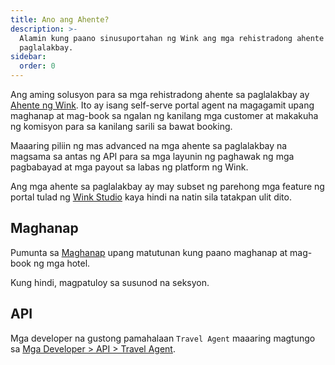 ```yaml
---
title: Ano ang Ahente?
description: >-
  Alamin kung paano sinusuportahan ng Wink ang mga rehistradong ahente sa
  paglalakbay.
sidebar:
  order: 0
---
```

Ang aming solusyon para sa mga rehistradong ahente sa paglalakbay ay [Ahente ng Wink](https://agent.wink.travel). Ito ay isang self-serve portal agent na magagamit upang maghanap at mag-book sa ngalan ng kanilang mga customer at makakuha ng komisyon para sa kanilang sarili sa bawat booking.

Maaaring piliin ng mas advanced na mga ahente sa paglalakbay na magsama sa antas ng API para sa mga layunin ng paghawak ng mga pagbabayad at mga payout sa labas ng platform ng Wink.

Ang mga ahente sa paglalakbay ay may subset ng parehong mga feature ng portal tulad ng [Wink Studio](/studio/what-is-studio) kaya hindi na natin sila tatakpan ulit dito.

## Maghanap

Pumunta sa [Maghanap](/studio/search) upang matutunan kung paano maghanap at mag-book ng mga hotel.

Kung hindi, magpatuloy sa susunod na seksyon.

## API

Mga developer na gustong pamahalaan `Travel Agent` maaaring magtungo sa [Mga Developer > API > Travel Agent](/developers/apis/#travel-agent-api).

